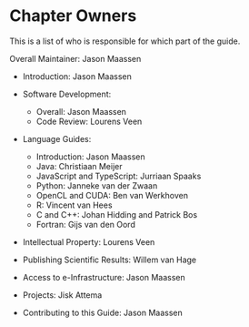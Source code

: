 # Chapter Owners

This is a list of who is responsible for which part of the guide.

Overall Maintainer: Jason Maassen

* Introduction: Jason Maassen

* Software Development:
  * Overall: Jason Maassen
  * Code Review: Lourens Veen
* Language Guides:
  * Introduction: Jason Maassen
  * Java: Christiaan Meijer
  * JavaScript and TypeScript: Jurriaan Spaaks
  * Python: Janneke van der Zwaan
  * OpenCL and CUDA: Ben van Werkhoven
  * R: Vincent van Hees
  * C and C++: Johan Hidding and Patrick Bos
  * Fortran: Gijs van den Oord
* Intellectual Property: Lourens Veen
* Publishing Scientific Results: Willem van Hage
* Access to e-Infrastructure: Jason Maassen
* Projects: Jisk Attema
* Contributing to this Guide: Jason Maassen
